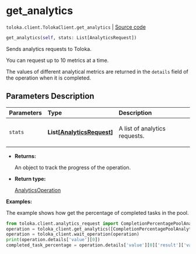 # get_analytics
`toloka.client.TolokaClient.get_analytics` | [Source code](https://github.com/Toloka/toloka-kit/blob/v1.2.0.post1/src/client/__init__.py#L2279)

```python
get_analytics(self, stats: List[AnalyticsRequest])
```

Sends analytics requests to Toloka.


You can request up to 10 metrics at a time.

The values of different analytical metrics are returned in the `details` field of the operation when it is completed.

## Parameters Description

| Parameters | Type | Description |
| :----------| :----| :-----------|
`stats`|**List\[[AnalyticsRequest](toloka.client.analytics_request.AnalyticsRequest.md)\]**|<p>A list of analytics requests.</p>

* **Returns:**

  An object to track the progress of the operation.

* **Return type:**

  [AnalyticsOperation](toloka.client.operations.AnalyticsOperation.md)

**Examples:**

The example shows how get the percentage of completed tasks in the pool.

```python
from toloka.client.analytics_request import CompletionPercentagePoolAnalytics
operation = toloka_client.get_analytics([CompletionPercentagePoolAnalytics(subject_id='1080020')])
operation = toloka_client.wait_operation(operation)
print(operation.details['value'][0])
completed_task_percentage = operation.details['value'][0]['result']['value']
```
